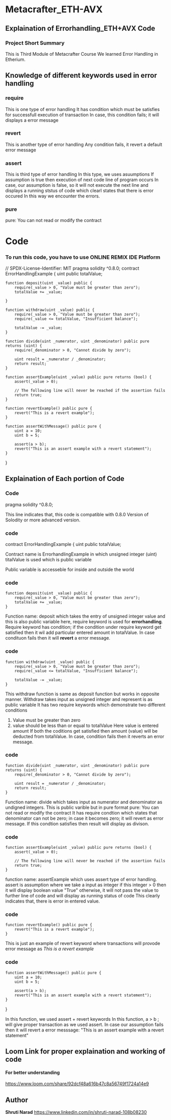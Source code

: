 # Metacrafter_ETH-AVX
## Explaination of Errorhandling_ETH+AVX Code
### Project Short Summary
This is Third Module of Metacrafter Course
We learned Error Handling in Etherium.


## Knowledge of different keywords used in error handling
### require
This is one type of error handling
It has condition which must be satisfies for successfull execution of transaction
In case, this condition fails; it will displays a error message

### revert
This is another type of error handling
Any condition fails, it revert a default error message

### assert
This is third type of error handling
In this type, we uses asuumptions
If assumption is true then execution of next code line of program occurs
In case, our assumption is false, so it will not execute the next line and displays a running ststus of code which clearl states that there is error occured
In this way we encounter the errors.

### pure
pure: You can not read or modify the contract
# Code
### To run this code, you have to use ONLINE REMIX IDE Platform

// SPDX-License-Identifier: MIT
pragma solidity ^0.8.0;
contract ErrorHandlingExample {
    uint public totalValue;

    function deposit(uint _value) public {
        require(_value > 0, "Value must be greater than zero");
        totalValue += _value;

    }

    function withdraw(uint _value) public {
        require(_value > 0, "Value must be greater than zero");
        require(_value <= totalValue, "Insufficient balance");

        totalValue -= _value;
    }

    function divide(uint _numerator, uint _denominator) public pure returns (uint) {
        require(_denominator > 0, "Cannot divide by zero");

        uint result = _numerator / _denominator;
        return result;
    }

    function assertExample(uint _value) public pure returns (bool) {
        assert(_value > 0);

        // The following line will never be reached if the assertion fails
        return true;
    }

    function revertExample() public pure {
        revert("This is a revert example");
    }

    function assertWithMessage() public pure {
        uint a = 10;
        uint b = 5;

        assert(a > b);
        revert("This is an assert example with a revert statement");
    }
}

## Explaination of Each portion of Code


### Code 
 pragma solidity ^0.8.0;


This line indicates that, this code is compatible with 0.8.0 Version of Solodity or more advanced version.


### code                                                                           
contract ErrorHandlingExample {
    uint public totalValue;

Contract name is ErrorhandlingExample in which unsigned integer (uint) titalValue 
is used which is public variable

Public variable is accesseble for inside and outside the world


### code
    function deposit(uint _value) public {
        require(_value > 0, "Value must be greater than zero");
        totalValue += _value;
    }


Function name: deposit which takes the entry of unsigned integer value and this 
is also public variable
here, require keyword is used for **errorhandling**.
Require keyword has condition;
       if the condition under require keyword get satisfied then it wil add particular entered amount in totalValue.
       In case condituon fails then it will **revert** a error message.


  ### code
    function withdraw(uint _value) public {
        require(_value > 0, "Value must be greater than zero");
        require(_value <= totalValue, "Insufficient balance");

        totalValue -= _value;
    }


This withdraw function is same as deposit function but works in opposite manner.
Withdraw takes input as unsigned integer and represent is as public variable
It has two require keywords which demonstrate two different conditions
1) Value must be greater than zero
2) value should be less than or equal to totalValue
Here value is entered amount
If both the coditions get satisfied then amount (value) will be deducted from totalValue.
In case, condition fails then it reverts an error message.


### code
    function divide(uint _numerator, uint _denominator) public pure returns (uint) {
        require(_denominator > 0, "Cannot divide by zero");

        uint result = _numerator / _denominator;
        return result;
    }

Function name: divide which takes input as numerator and denominator as undigned integers. This is public varible but in pure format
pure: You can not read or modify the contract
It has require condtion which states that denominator can not be zero; in case it becomes zero; it will revert as error message.
If this condtion satisfies then result will display as divison.

### code
    function assertExample(uint _value) public pure returns (bool) {
        assert(_value > 0);

        // The following line will never be reached if the assertion fails
        return true;
    }

function name: assertExample which uses assert type of error handling.
assert is assumption where we take a input as integer if this integer > 0 then it will display boolean value "True"
otherwise, it will not pass the value to further line of code and will display as running status of code
This clearly indicates that, there is error in entered value.


### code
    function revertExample() public pure {
        revert("This is a revert example");
    }

This is just an example of revert keyword where transactions will provode error message as _This is a revert example_


### code
    function assertWithMessage() public pure {
        uint a = 10;
        uint b = 5;

        assert(a > b);
        revert("This is an assert example with a revert statement");
    }
}

In this function, we used assert + revert keywords
In this function,
 a > b ; will give proper transaction as we used assert.
 In case our assumption fails then it will revert a error messsage: "This is an assert example with a revert statement"


## Loom Link for proper explaination and working of code
#### For better understanding
https://www.loom.com/share/92dcf48a616b47c8a56749f1724a14e9


 ## Author
 **Shruti Narad**
 https://www.linkedin.com/in/shruti-narad-108b08230







